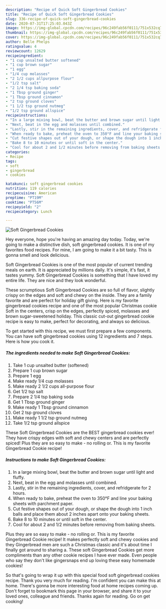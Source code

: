 ```yaml
---
description: "Recipe of Quick Soft Gingerbread Cookies"
title: "Recipe of Quick Soft Gingerbread Cookies"
slug: 336-recipe-of-quick-soft-gingerbread-cookies
date: 2020-07-31T17:25:03.043Z
image: https://img-global.cpcdn.com/recipes/96c249fab56f0111/751x532cq70/soft-gingerbread-cookies-recipe-main-photo.jpg
thumbnail: https://img-global.cpcdn.com/recipes/96c249fab56f0111/751x532cq70/soft-gingerbread-cookies-recipe-main-photo.jpg
cover: https://img-global.cpcdn.com/recipes/96c249fab56f0111/751x532cq70/soft-gingerbread-cookies-recipe-main-photo.jpg
author: Belle Phelps
ratingvalue: 4
reviewcount: 12629
recipeingredient:
- "1 cup unsalted butter softened"
- "1 cup brown sugar"
- "1 egg"
- "1/4 cup molasses"
- "2 1/2 cups allpurpose flour"
- "1/2 tsp salt"
- "2 1/4 tsp baking soda"
- "1 Tbsp ground ginger"
- "1 Tbsp ground cinnamon"
- "2 tsp ground cloves"
- "1 1/2 tsp ground nutmeg"
- "1/2 tsp ground allspice"
recipeinstructions:
- "In a large mixing bowl, beat the butter and brown sugar until light and fluffy."
- "Next, beat in the egg and molasses until combined."
- "Lastly, stir in the remaining ingredients, cover, and refridgerate for 2 hours."
- "When ready to bake, preheat the oven to 350°F and line your baking sheets with parchment paper."
- "Cut festive shapes out of your dough, or shape the dough into 1 inch balls and place them about 2 inches apart onto your baking sheets."
- "Bake 8 to 10 minutes or until soft in the center."
- "Cool for about 2 and 1/2 minutes before removing from baking sheets."
categories:
- Recipe
tags:
- soft
- gingerbread
- cookies

katakunci: soft gingerbread cookies 
nutrition: 119 calories
recipecuisine: American
preptime: "PT19M"
cooktime: "PT56M"
recipeyield: "2"
recipecategory: Lunch

---
```



![Soft Gingerbread Cookies](https://img-global.cpcdn.com/recipes/96c249fab56f0111/751x532cq70/soft-gingerbread-cookies-recipe-main-photo.jpg)

Hey everyone, hope you're having an amazing day today. Today, we're going to make a distinctive dish, soft gingerbread cookies. It is one of my favorites food recipes. For mine, I am going to make it a bit tasty. This is gonna smell and look delicious.

Soft Gingerbread Cookies is one of the most popular of current trending meals on earth. It is appreciated by millions daily. It's simple, it's fast, it tastes yummy. Soft Gingerbread Cookies is something that I have loved my entire life. They are nice and they look wonderful.

These scrumptious Soft Gingerbread Cookies are so full of flavor, slightly crispy on the edges and soft and chewy on the inside. They are a family favorite and are perfect for holiday gift giving. Here is my favorite gingerbread cookies recipe and one of the most popular Christmas cookie Soft in the centers, crisp on the edges, perfectly spiced, molasses and brown sugar-sweetened holiday. This classic cut-out gingerbread cookie recipe is easy to make, perfect for decorating, and always so delicious.


To get started with this recipe, we must first prepare a few components. You can have soft gingerbread cookies using 12 ingredients and 7 steps. Here is how you cook it.

<!--inarticleads1-->

##### The ingredients needed to make Soft Gingerbread Cookies:

1. Take 1 cup unsalted butter (softened)
1. Prepare 1 cup brown sugar
1. Prepare 1 egg
1. Make ready 1/4 cup molasses
1. Make ready 2 1/2 cups all-purpose flour
1. Get 1/2 tsp salt
1. Prepare 2 1/4 tsp baking soda
1. Get 1 Tbsp ground ginger
1. Make ready 1 Tbsp ground cinnamon
1. Get 2 tsp ground cloves
1. Make ready 1 1/2 tsp ground nutmeg
1. Take 1/2 tsp ground allspice


These Soft Gingerbread Cookies are the BEST gingerbread cookies ever! They have crispy edges with soft and chewy centers and are perfectly spiced! Plus they are so easy to make - no rolling or. This is my favorite Gingerbread Cookie recipe! 

<!--inarticleads2-->

##### Instructions to make Soft Gingerbread Cookies:

1. In a large mixing bowl, beat the butter and brown sugar until light and fluffy.
1. Next, beat in the egg and molasses until combined.
1. Lastly, stir in the remaining ingredients, cover, and refridgerate for 2 hours.
1. When ready to bake, preheat the oven to 350°F and line your baking sheets with parchment paper.
1. Cut festive shapes out of your dough, or shape the dough into 1 inch balls and place them about 2 inches apart onto your baking sheets.
1. Bake 8 to 10 minutes or until soft in the center.
1. Cool for about 2 and 1/2 minutes before removing from baking sheets.


Plus they are so easy to make - no rolling or. This is my favorite Gingerbread Cookie recipe! It makes perfectly soft and chewy cookies and they Gingerbread men are such a Christmas classic and it&#39;s about time I finally got around to sharing a. These soft Gingerbread Cookies get more compliments than any other cookie recipes I have ever made. Even people who say they don&#39;t like gingersnaps end up loving these easy homemade cookies! 

So that's going to wrap it up with this special food soft gingerbread cookies recipe. Thank you very much for reading. I'm confident you can make this at home. There's gonna be more interesting food at home recipes coming up. Don't forget to bookmark this page in your browser, and share it to your loved ones, colleague and friends. Thanks again for reading. Go on get cooking!
